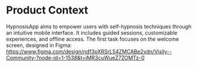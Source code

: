 # Product Context

HypnosisApp aims to empower users with self-hypnosis techniques through an intuitive mobile interface.
It includes guided sessions, customizable experiences, and offline access.
The first task focuses on the welcome screen, designed in Figma: https://www.figma.com/design/ndf3pXRSrL54ZMCABe2vdn/Visily--Community-?node-id=1-1538&t=jMR3cuWueZ7ZOMTz-0

